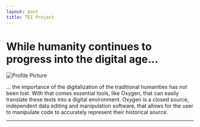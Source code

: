 ```yaml
---
layout: post
title: TEI Project
---
```


# While humanity continues to progress into the digital age...

![Profile Picture](https://NicholasBranch.github.io/NicholasBranch/images/miniprofile.png)

... the importance of the digitalization of the traditional humanities has not been lost. With that comes essential tools, like Oxygen, that can easily translate these texts into a digital environment. Oxygen is a closed source, independent data editing and manipulation software, that allows for the user to manipulate code to accurately represent their historical source.  



---

